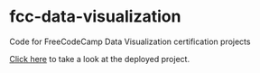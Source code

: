 # fcc-data-visualization
Code for FreeCodeCamp Data Visualization certification projects

[Click here](http://carlosjasso.github.io/fcc-data-visualization/) to take a look at the deployed project.